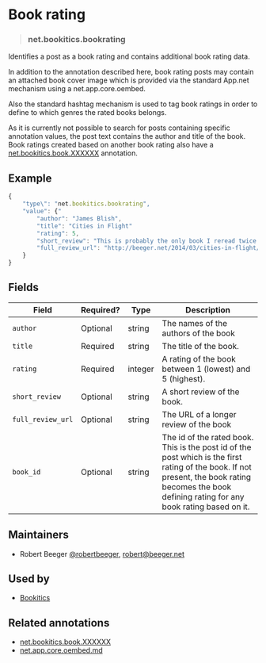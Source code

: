 <!-- give your annotation a title -->
# Book rating

<!-- specify the "type" for your annotation -->
> ### net.bookitics.bookrating

<!-- provide a description of what your annotation represents -->
Identifies a post as a book rating and contains additional book rating data.

In addition to the annotation described here, book rating posts may contain an attached book cover image which is provided via the standard App.net mechanism using a net.app.core.oembed.

Also the standard hashtag mechanism is used to tag book ratings in order to define to which genres the rated books belongs.

As it is currently not possible to search for posts containing specific annotation values, the post text contains the author and title of the book. Book ratings created based on another book rating also have a [net.bookitics.book.XXXXXX](net.bookitics.book.XXXXXX.md) annotation.

<!-- provide at least one example of what your annotation might look like in the wild -->
## Example

~~~ js
{
    "type\": "net.bookitics.bookrating",
    "value": {"
        "author": "James Blish",
        "title": "Cities in Flight"
        "rating": 5,
        "short_review": "This is probably the only book I reread twice. Captivating stories and amazing ideas at a great scale with cities and even planets flying through the universe and having great adventures."
        "full_review_url": "http://beeger.net/2014/03/cities-in-flight/"
    }
}
~~~

<!-- provide a complete description of the fields in the "value" object for your annotation -->
## Fields

| Field | Required? | Type | Description |
| ----- | --------- | ---- | ----------- |
| `author` | Optional | string | The names of the authors of the book |
| `title` | Required | string | The title of the book. |
| `rating` | Required | integer | A rating of the book between 1 (lowest) and 5 (highest). |
| `short_review` | Optional | string | A short review of the book.|
| `full_review_url` | Optional | string | The URL of a longer review of the book |
| `book_id` | Optional | string | The id of the rated book. This is the post id of the post which is the first rating of the book. If not present, the book rating becomes the book defining rating for any book rating based on it. |


<!-- provide a way to contact you -->
## Maintainers
* Robert Beeger [@robertbeeger](https://alpha.app.net/robertbeeger), [robert@beeger.net](mailto:robert@beeger.net)

<!-- provide references to compatible apps / service -->
## Used by
* [Bookitics](http://bookitics.net)

<!-- provide references to related annotations -->
## Related annotations
* [net.bookitics.book.XXXXXX](net.bookitics.book.XXXXXX.md)
* [net.app.core.oembed.md](https://github.com/appdotnet/object-metadata/blob/master/annotations/net.app.core.oembed.md)
